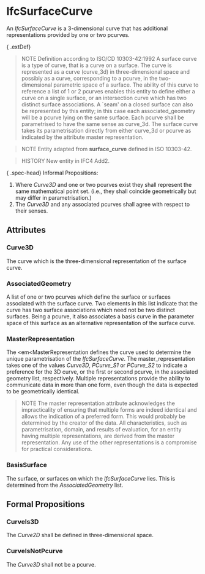 # IfcSurfaceCurve

An _IfcSurfaceCurve_ is a 3-dimensional curve that has additional representations provided by one or two pcurves.

{ .extDef}
> NOTE  Definition according to ISO/CD 10303-42:1992
> A surface curve is a type of curve, that is a curve on a surface. The curve is represented as a curve (curve_3d) in three-dimensional space and possibly as a curve, corresponding to a pcurve, in the two-dimensional parametric space of a surface. The ability of this curve to reference a list of 1 or 2 pcurves enables this entity to define either a curve on a single surface, or an intersection curve which has two distinct surface associations. A `seam' on a closed surface can also be represented by this entity; in this case each associated_geometry will be a pcurve lying on the same surface. Each pcurve shall be parametrised to have the same sense as curve_3d. The surface curve takes its parametrisation directly from either curve_3d or pcurve as indicated by the attribute master representation.

> NOTE  Entity adapted from **surface_curve** defined in ISO 10303-42.

> HISTORY  New entity in IFC4 Add2.

{ .spec-head}
Informal Propositions:

1. Where _Curve3D_ and one or two pcurves exist they shall represent the same mathematical point set. (i.e., they shall coincide geometrically but may differ in parametrisation.)
2. The _Curve3D_ and any associated pcurves shall agree with respect to their senses.

## Attributes

### Curve3D
The curve which is the three-dimensional representation of the surface curve.

### AssociatedGeometry
A list of one or two pcurves which define the surface or surfaces associated with the surface curve. Two elements in this list indicate that the curve has two surface associations which need not be two distinct surfaces. Being a pcurve, it also associates a basis curve in the parameter space of this surface as an alternative representation of the surface curve.

### MasterRepresentation
The <em<MasterRepresentation defines the curve used to determine the unique parametrisation of the _IfcSurfaceCurve_.
The master_representation takes one of the values _Curve3D_, _PCurve_S1_ or _PCurve_S2_ to indicate a preference for the 3D curve, or the first or second pcurve, in the associated geometry list, respectively. Multiple representations provide the ability to communicate data in more than one form, even though the data is expected to be geometrically identical.

>NOTE  The master representation attribute acknowledges the impracticality of ensuring that multiple forms are indeed identical and allows the indication of a preferred form. This would probably be determined by the creator of the data. All characteristics, such as parametrisation, domain, and results of evaluation, for an entity having multiple representations, are derived from the master representation. Any use of the other representations is a compromise for practical considerations.

### BasisSurface
The surface, or surfaces on which the _IfcSurfaceCurve_ lies. This is determined from the _AssociatedGeometry_ list.

## Formal Propositions

### CurveIs3D
The _Curve2D_ shall be defined in three-dimensional space.

### CurveIsNotPcurve
The _Curve3D_ shall not be a pcurve.
